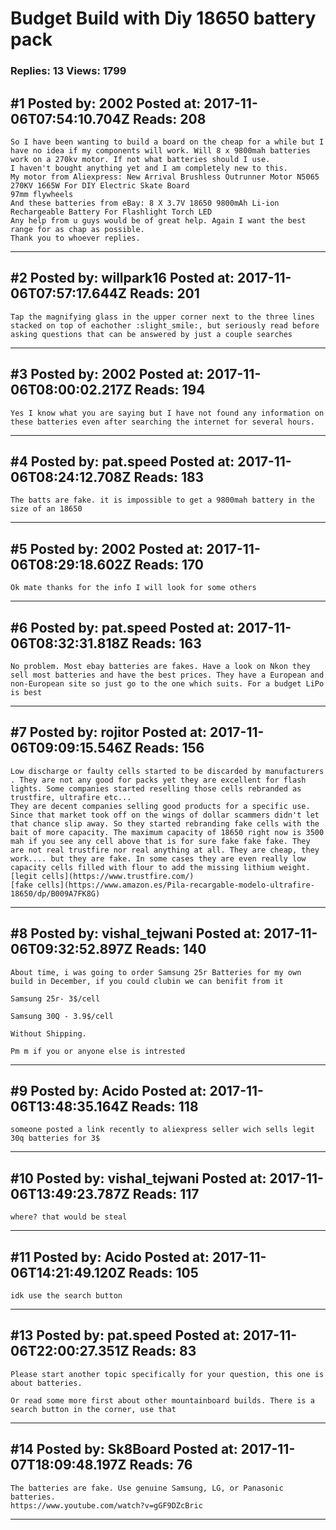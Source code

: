 # Budget Build with Diy 18650 battery pack

### Replies: 13 Views: 1799

## \#1 Posted by: 2002 Posted at: 2017-11-06T07:54:10.704Z Reads: 208

```
So I have been wanting to build a board on the cheap for a while but I have no idea if my components will work. Will 8 x 9800mah batteries work on a 270kv motor. If not what batteries should I use. 
I haven't bought anything yet and I am completely new to this.
My motor from Aliexpress: New Arrival Brushless Outrunner Motor N5065 270KV 1665W For DIY Electric Skate Board
97mm flywheels
And these batteries from eBay: 8 X 3.7V 18650 9800mAh Li-ion Rechargeable Battery For Flashlight Torch LED
Any help from u guys would be of great help. Again I want the best range for as chap as possible.
Thank you to whoever replies.
```

---
## \#2 Posted by: willpark16 Posted at: 2017-11-06T07:57:17.644Z Reads: 201

```
Tap the magnifying glass in the upper corner next to the three lines stacked on top of eachother :slight_smile:, but seriously read before asking questions that can be answered by just a couple searches
```

---
## \#3 Posted by: 2002 Posted at: 2017-11-06T08:00:02.217Z Reads: 194

```
Yes I know what you are saying but I have not found any information on these batteries even after searching the internet for several hours.
```

---
## \#4 Posted by: pat.speed Posted at: 2017-11-06T08:24:12.708Z Reads: 183

```
The batts are fake. it is impossible to get a 9800mah battery in the size of an 18650
```

---
## \#5 Posted by: 2002 Posted at: 2017-11-06T08:29:18.602Z Reads: 170

```
Ok mate thanks for the info I will look for some others
```

---
## \#6 Posted by: pat.speed Posted at: 2017-11-06T08:32:31.818Z Reads: 163

```
No problem. Most ebay batteries are fakes. Have a look on Nkon they sell most batteries and have the best prices. They have a European and non-European site so just go to the one which suits. For a budget LiPo is best
```

---
## \#7 Posted by: rojitor Posted at: 2017-11-06T09:09:15.546Z Reads: 156

```
Low discharge or faulty cells started to be discarded by manufacturers . They are not any good for packs yet they are excellent for flash lights. Some companies started reselling those cells rebranded as trustfire, ultrafire etc...
They are decent companies selling good products for a specific use.
Since that market took off on the wings of dollar scammers didn't let that chance slip away. So they started rebranding fake cells with the bait of more capacity. The maximum capacity of 18650 right now is 3500 mah if you see any cell above that is for sure fake fake fake. They are not real trustfire nor real anything at all. They are cheap, they work.... but they are fake. In some cases they are even really low capacity cells filled with flour to add the missing lithium weight.
[legit cells](https://www.trustfire.com/)
[fake cells](https://www.amazon.es/Pila-recargable-modelo-ultrafire-18650/dp/B009A7FK8G)
```

---
## \#8 Posted by: vishal_tejwani Posted at: 2017-11-06T09:32:52.897Z Reads: 140

```
About time, i was going to order Samsung 25r Batteries for my own build in December, if you could clubin we can benifit from it

Samsung 25r- 3$/cell

Samsung 30Q - 3.9$/cell

Without Shipping.

Pm m if you or anyone else is intrested
```

---
## \#9 Posted by: Acido Posted at: 2017-11-06T13:48:35.164Z Reads: 118

```
someone posted a link recently to aliexpress seller wich sells legit 30q batteries for 3$
```

---
## \#10 Posted by: vishal_tejwani Posted at: 2017-11-06T13:49:23.787Z Reads: 117

```
where? that would be steal
```

---
## \#11 Posted by: Acido Posted at: 2017-11-06T14:21:49.120Z Reads: 105

```
idk use the search button
```

---
## \#13 Posted by: pat.speed Posted at: 2017-11-06T22:00:27.351Z Reads: 83

```
Please start another topic specifically for your question, this one is about batteries. 

Or read some more first about other mountainboard builds. There is a search button in the corner, use that
```

---
## \#14 Posted by: Sk8Board Posted at: 2017-11-07T18:09:48.197Z Reads: 76

```
The batteries are fake. Use genuine Samsung, LG, or Panasonic batteries.
https://www.youtube.com/watch?v=gGF9DZcBric
```

---
